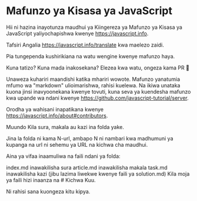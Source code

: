 # Mafunzo ya Kisasa ya JavaScript

Hii ni hazina inayotunza maudhui ya Kiingereza ya Mafunzo ya Kisasa ya JavaScript yaliyochapishwa kwenye https://javascript.info.

Tafsiri
Angalia https://javascript.info/translate kwa maelezo zaidi.

Pia tungependa kushirikiana na watu wengine kwenye mafunzo haya.

Kuna tatizo? Kuna mada inakosekana? Elezea kwa watu, ongeza kama PR 👏

Unaweza kuhariri maandishi katika mhariri wowote. Mafunzo yanatumia mfumo wa "markdown" ulioimarishwa, rahisi kuelewa. Na ikiwa unataka kuona jinsi inavyoonekana kwenye tovuti, kuna seva ya kuendesha mafunzo kwa upande wa ndani kwenye https://github.com/javascript-tutorial/server.

Orodha ya wahisani inapatikana kwenye https://javascript.info/about#contributors.

Muundo
Kila sura, makala au kazi ina folda yake.

Jina la folda ni kama N-url, ambapo N ni nambari kwa madhumuni ya kupanga na url ni sehemu ya URL na kichwa cha maudhui.

Aina ya vifaa inaamuliwa na faili ndani ya folda:

index.md inawakilisha sura
article.md inawakilisha makala
task.md inawakilisha kazi (jibu lazima liwekwe kwenye faili ya solution.md)
Kila moja ya faili hizi inaanza na # Kichwa Kuu.

Ni rahisi sana kuongeza kitu kipya.
